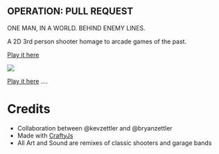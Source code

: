 ## OPERATION: PULL REQUEST

ONE MAN, IN A WORLD. BEHIND ENEMY LINES.

A 2D 3rd person shooter homage to arcade games of the past.

[Play it here](http://zombiebros.github.com/operation-pull-request/)

[<img src="http://zombiebros.github.com/operation-pull-request/resources/images/gameplay.png" />](http://zombiebros.github.io/operation-pull-request/resources/images/gameplay.png)

[Play it here](http://zombiebros.github.com/operation-pull-request/)
....


# Credits

* Collaboration between @kevzettler and @bryanzettler
* Made with [CraftyJs](http://craftyjs.com/)
* All Art and Sound are remixes of classic shooters and garage bands
